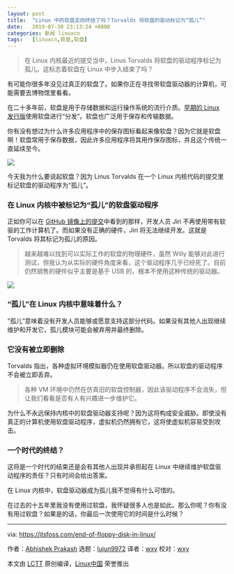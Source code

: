 ```yaml
---
layout: post
title:	"Linux 中的软盘走向终结了吗？Torvalds 将软盘的驱动标记为“孤儿”"
date:	2019-07-30 23:13:24 +0800 
categories:	新闻 linuxcn 
tags:	[linuxcn,软驱,软盘]
---
```




> 
> 在 Linux 内核最近的提交当中，Linus Torvalds 将软盘的驱动程序标记为孤儿。这标志着软盘在 Linux 中步入结束了吗？
> 
> 
> 


有可能你很多年没见过真正的软盘了。如果你正在寻找带软盘驱动器的计算机，可能需要去博物馆里看看。


在二十多年前，软盘是用于存储数据和运行操作系统的流行介质。[早期的 Linux 发行版](https://itsfoss.com/earliest-linux-distros/)使用软盘进行“分发”。软盘也广泛用于保存和传输数据。


你有没有想过为什么许多应用程序中的保存图标看起来像软盘？因为它就是软盘啊！软盘常用于保存数据，因此许多应用程序将其用作保存图标，并且这个传统一直延续至今。


![](/Asserts/Images//attachment/album/201907/30/231328oeq6jln6tyszg6gl.png)


今天我为什么要说起软盘？因为 Linus Torvalds 在一个 Linux 内核代码的提交里标记软盘的驱动程序为“孤儿”。


### 在 Linux 内核中被标记为“孤儿”的软盘驱动程序


正如你可以在 [GitHub 镜像上的提交](https://github.com/torvalds/linux/commit/47d6a7607443ea43dbc4d0f371bf773540a8f8f4)中看到的那样，开发人员 Jiri 不再使用带有软驱的工作计算机了。而如果没有正确的硬件，Jiri 将无法继续开发。这就是 Torvalds 将其标记为孤儿的原因。



> 
> 越来越难以找到可以实际工作的软盘的物理硬件，虽然 Willy 能够对此进行测试，但我认为从实际的硬件角度来看，这个驱动程序几乎已经死了。目前仍然销售的硬件似乎主要是基于 USB 的，根本不使用这种传统的驱动器。
> 
> 
> 


![](/Asserts/Images//attachment/album/201907/30/231332pg62hgf23w33l79v.png)


### “孤儿”在 Linux 内核中意味着什么？


“孤儿”意味着没有开发人员能够或愿意支持这部分代码。如果没有其他人出现继续维护和开发它，孤儿模块可能会被弃用并最终删除。


### 它没有被立即删除


Torvalds 指出，各种虚拟环境模拟器仍在使用软盘驱动器。所以软盘的驱动程序不会被立即丢弃。



> 
> 各种 VM 环境中仍然在仿真旧的软盘控制器，因此该驱动程序不会消失，但让我们看看是否有人有兴趣进一步维护它。
> 
> 
> 


为什么不永远保持内核中的软盘驱动器支持呢？因为这将构成安全威胁。即使没有真正的计算机使用软盘驱动程序，虚拟机仍然拥有它，这将使虚拟机容易受到攻击。


### 一个时代的终结？


这将是一个时代的结束还是会有其他人出现并承担起在 Linux 中继续维护软盘驱动程序的责任？只有时间会给出答案。


在 Linux 内核中，软盘驱动器成为孤儿我不觉得有什么可惜的。


在过去的十五年里我没有使用过软盘，我怀疑很多人也是如此。那么你呢？你有没有用过软盘？如果是的话，你最后一次使用它的时间是什么时候？




---


via: <https://itsfoss.com/end-of-floppy-disk-in-linux/>


作者：[Abhishek Prakash](https://itsfoss.com/author/abhishek/) 选题：[lujun9972](https://github.com/lujun9972) 译者：[wxy](https://github.com/wxy) 校对：[wxy](https://github.com/wxy)


本文由 [LCTT](https://github.com/LCTT/TranslateProject) 原创编译，[Linux中国](https://linux.cn/) 荣誉推出

